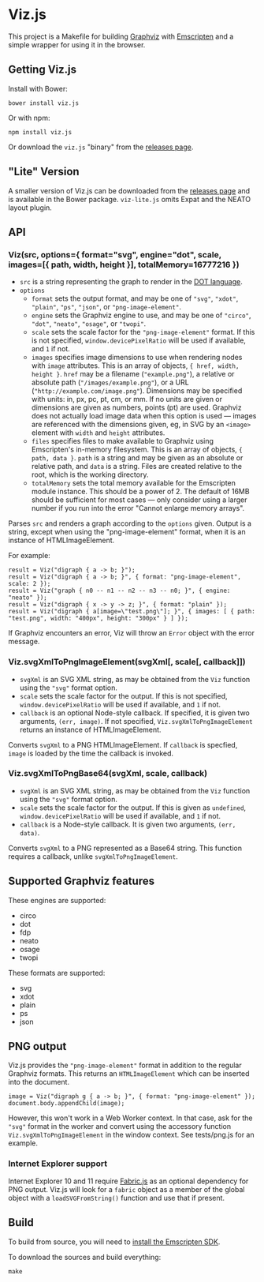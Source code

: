 # Viz.js

This project is a Makefile for building [Graphviz](http://www.graphviz.org) with [Emscripten](http://kripken.github.io/emscripten-site/) and a simple wrapper for using it in the browser.

## Getting Viz.js

Install with Bower:

    bower install viz.js

Or with npm:

    npm install viz.js

Or download the `viz.js` "binary" from the [releases page](https://github.com/mdaines/viz.js/releases).

## "Lite" Version

A smaller version of Viz.js can be downloaded from the [releases page](https://github.com/mdaines/viz.js/releases) and is available in the Bower package. `viz-lite.js` omits Expat and the NEATO layout plugin.

## API

### Viz(src, options={ format="svg", engine="dot", scale, images=[{ path, width, height }], totalMemory=16777216 })

- `src` is a string representing the graph to render in the [DOT language](http://www.graphviz.org/content/dot-language).
- `options`
  - `format` sets the output format, and may be one of `"svg"`, `"xdot"`, `"plain"`, `"ps"`, `"json"`, or `"png-image-element"`.
  - `engine` sets the Graphviz engine to use, and may be one of `"circo"`, `"dot"`, `"neato"`, `"osage"`, or `"twopi"`.
  - `scale` sets the scale factor for the `"png-image-element"` format. If this is not specified, `window.devicePixelRatio` will be used if available, and `1` if not.
  - `images` specifies image dimensions to use when rendering nodes with `image` attributes. This is an array of objects, `{ href, width, height }`. `href` may be a filename (`"example.png"`), a relative or absolute path (`"/images/example.png"`), or a URL (`"http://example.com/image.png"`). Dimensions may be specified with units: in, px, pc, pt, cm, or mm. If no units are given or dimensions are given as numbers, points (pt) are used. Graphviz does not actually load image data when this option is used — images are referenced with the dimensions given, eg, in SVG by an `<image>` element with `width` and `height` attributes.
  - `files` specifies files to make available to Graphviz using Emscripten's in-memory filesystem. This is an array of objects, `{ path, data }`. `path` is a string and may be given as an absolute or relative path, and `data` is a string. Files are created relative to the root, which is the working directory.
  - `totalMemory` sets the total memory available for the Emscripten module instance. This should be a power of 2. The default of 16MB should be sufficient for most cases — only consider using a larger number if you run into the error "Cannot enlarge memory arrays".

Parses `src` and renders a graph according to the `options` given. Output is a string, except when using the "png-image-element" format, when it is an instance of HTMLImageElement.

For example:

    result = Viz("digraph { a -> b; }");
    result = Viz("digraph { a -> b; }", { format: "png-image-element", scale: 2 });
    result = Viz("graph { n0 -- n1 -- n2 -- n3 -- n0; }", { engine: "neato" });
    result = Viz("digraph { x -> y -> z; }", { format: "plain" });
    result = Viz("digraph { a[image=\"test.png\"]; }", { images: [ { path: "test.png", width: "400px", height: "300px" } ] });

If Graphviz encounters an error, Viz will throw an `Error` object with the error message.

### Viz.svgXmlToPngImageElement(svgXml[, scale[, callback]])

- `svgXml` is an SVG XML string, as may be obtained from the `Viz` function using the `"svg"` format option.
- `scale` sets the scale factor for the output. If this is not specified, `window.devicePixelRatio` will be used if available, and `1` if not.
- `callback` is an optional Node-style callback. If specified, it is given two arguments, `(err, image)`. If not specified, `Viz.svgXmlToPngImageElement` returns an instance of HTMLImageElement.

Converts `svgXml` to a PNG HTMLImageElement. If `callback` is specfied, `image` is loaded by the time the callback is invoked.

### Viz.svgXmlToPngBase64(svgXml, scale, callback)

- `svgXml` is an SVG XML string, as may be obtained from the `Viz` function using the `"svg"` format option.
- `scale` sets the scale factor for the output. If this is given as `undefined`, `window.devicePixelRatio` will be used if available, and `1` if not.
- `callback` is a Node-style callback. It is given two arguments, `(err, data)`.

Converts `svgXml` to a PNG represented as a Base64 string. This function requires a callback, unlike `svgXmlToPngImageElement`.

## Supported Graphviz features

These engines are supported:

- circo
- dot
- fdp
- neato
- osage
- twopi

These formats are supported:

- svg
- xdot
- plain
- ps
- json

## PNG output

Viz.js provides the `"png-image-element"` format in addition to the regular Graphviz formats. This returns an `HTMLImageElement` which can be inserted into the document.

    image = Viz("digraph g { a -> b; }", { format: "png-image-element" });
    document.body.appendChild(image);

However, this won't work in a Web Worker context. In that case, ask for the `"svg"` format in the worker and convert using the accessory function `Viz.svgXmlToPngImageElement` in the window context. See tests/png.js for an example.

### Internet Explorer support

Internet Explorer 10 and 11 require [Fabric.js](http://fabricjs.com) as an optional dependency for PNG output. Viz.js will look for a `fabric` object as a member of the global object with a `loadSVGFromString()` function and use that if present.

## Build

To build from source, you will need to [install the Emscripten SDK](http://kripken.github.io/emscripten-site/docs/getting_started/index.html).

To download the sources and build everything:

    make
